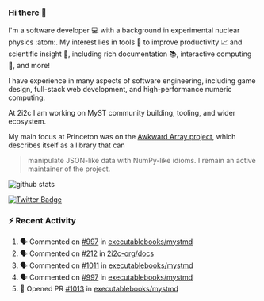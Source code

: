 ### Hi there 👋 

I'm a software developer 💻 with a background in experimental nuclear physics :atom:. My interest lies in tools :wrench: to improve productivity :chart_with_upwards_trend: and scientific insight :telescope:, including rich documentation 📚, interactive computing 🧮, and more! 

I have experience in many aspects of software engineering, including game design, full-stack web development, and high-performance numeric computing. 

At 2i2c I am working on MyST community building, tooling, and wider ecosystem. 

My main focus at Princeton was on the [Awkward Array project](awkward-array.org/), which describes itself as a library that can 
> manipulate JSON-like data with NumPy-like idioms. I remain an active maintainer of the project. 

![github stats](https://github-readme-stats.vercel.app/api?username=agoose77&show_icons=true&hide_rank=true&hide_title=true&bg_color=30,e76445,904e95&text_color=efe3ec&icon_color=efe3ec)
<!--
**agoose77/agoose77** is a ✨ _special_ ✨ repository because its `README.md` (this file) appears on your GitHub profile.

Here are some ideas to get you started:

- 🔭 I’m currently working on ...
- 🌱 I’m currently learning ...
- 👯 I’m looking to collaborate on ...
- 🤔 I’m looking for help with ...
- 💬 Ask me about ...
- 📫 How to reach me: ...
- 😄 Pronouns: ...
- ⚡ Fun fact: ...
-->

[![Twitter Badge](https://img.shields.io/twitter/follow/agoose77?style=flat-square&logo=Twitter&logoColor=white&color=cornflowerblue)](https://twitter.com/agoose77)

### :zap: Recent Activity

<!--START_SECTION:activity-->
1. 🗣 Commented on [#997](https://github.com/executablebooks/mystmd/issues/997#issuecomment-2011859167) in [executablebooks/mystmd](https://github.com/executablebooks/mystmd)
2. 🗣 Commented on [#212](https://github.com/2i2c-org/docs/issues/212#issuecomment-2010628550) in [2i2c-org/docs](https://github.com/2i2c-org/docs)
3. 🗣 Commented on [#1011](https://github.com/executablebooks/mystmd/pull/1011#issuecomment-2010220217) in [executablebooks/mystmd](https://github.com/executablebooks/mystmd)
4. 🗣 Commented on [#997](https://github.com/executablebooks/mystmd/issues/997#issuecomment-2009981853) in [executablebooks/mystmd](https://github.com/executablebooks/mystmd)
5. 💪 Opened PR [#1013](https://github.com/executablebooks/mystmd/pull/1013) in [executablebooks/mystmd](https://github.com/executablebooks/mystmd)
<!--END_SECTION:activity-->
